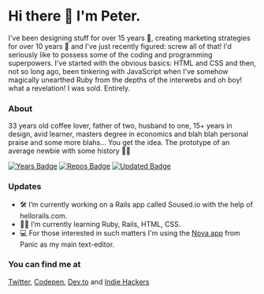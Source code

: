 # Hi there 👋 I'm Peter.
I've been designing stuff for over 15 years 🤘, creating marketing strategies for over 10 years 🤙 and I've just recently figured: screw all of that! I'd seriously like to possess some of the coding and programming superpowers. I've started with the obvious basics: HTML and CSS and then, not so long ago, been tinkering with JavaScript when I've somehow magically unearthed Ruby from the depths of the interwebs and oh boy! what a revelation! I was sold. Entirely.

### About
33 years old coffee lover, father of two, husband to one, 15+ years in design, avid learner, masters degree in economics and blah blah personal praise and some more blahs... You get the idea. The prototype of an average newbie with some history 🤷‍♂️

[![Years Badge](https://badges.pufler.dev/years/stepanekdesign)](https://badges.pufler.dev)
[![Repos Badge](https://badges.pufler.dev/repos/stepanekdesign)](https://badges.pufler.dev)
[![Updated Badge](https://badges.pufler.dev/updated/stepanekdesign/stepanekdesign)](https://badges.pufler.dev)

### Updates
* 🛠 I’m currently working on a Rails app called Soused.io with the help of hellorails.com.
* 👨‍💻 I’m currently learning Ruby, Rails, HTML, CSS.
* 💻 For those interested in such matters I'm using the <a href="https://nova.app" target= _blank>Nova app</a> from Panic as my main text-editor.

### You can find me at
<a href="https://twitter.com/stepanekp" target=_blank>Twitter</a>, <a href="" target=_blank>Codepen</a>, <a href="https://dev.to/stepanekdesign" target=_blank>Dev.to</a> and <a href="https://www.indiehackers.com/stepanekdesign" target=_blank>Indie Hackers</a>

